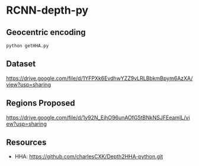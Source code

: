 # RCNN-depth-py

## Geocentric encoding
`python getHHA.py`

## Dataset
https://drive.google.com/file/d/1YFPXk6EvdhwYZZ9vLRLBbkmBpym6AzXA/view?usp=sharing 

## Regions Proposed
https://drive.google.com/file/d/1y92N_EjhO96unAOfG5tBNkNSJFEeamIL/view?usp=sharing

## Resources
- HHA: https://github.com/charlesCXK/Depth2HHA-python.git <br />

